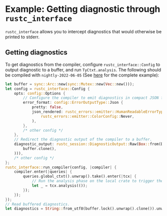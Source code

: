 # Example: Getting diagnostic through `rustc_interface`

`rustc_interface` allows you to intercept diagnostics that would otherwise be printed to stderr.

## Getting diagnostics

To get diagnostics from the compiler,
configure `rustc_interface::Config` to output diagnostic to a buffer,
and run `TyCtxt.analysis`. The following should be compiled
with <!-- date: 2022-06 --> `nightly-2022-06-05` (See [here][example]
for the complete example):

[example]: https://github.com/rust-lang/rustc-dev-guide/blob/master/examples/rustc-driver-getting-diagnostics.rs

```rust
let buffer = sync::Arc::new(sync::Mutex::new(Vec::new()));
let config = rustc_interface::Config {
    opts: config::Options {
        // Configure the compiler to emit diagnostics in compact JSON format.
        error_format: config::ErrorOutputType::Json {
            pretty: false,
            json_rendered: rustc_errors::emitter::HumanReadableErrorType::Default(
                rustc_errors::emitter::ColorConfig::Never,
            ),
        },
        /* other config */
    },
    // Redirect the diagnostic output of the compiler to a buffer.
    diagnostic_output: rustc_session::DiagnosticOutput::Raw(Box::from(DiagnosticSink(
        buffer.clone(),
    ))),
    /* other config */
};
rustc_interface::run_compiler(config, |compiler| {
    compiler.enter(|queries| {
        queries.global_ctxt().unwrap().take().enter(|tcx| {
            // Run the analysis phase on the local crate to trigger the type error.
            let _ = tcx.analysis(());
        });
    });
});
// Read buffered diagnostics.
let diagnostics = String::from_utf8(buffer.lock().unwrap().clone()).unwrap();
```
